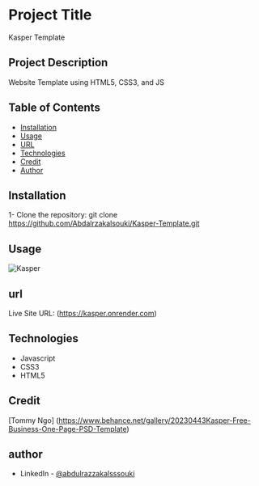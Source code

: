 # Project Title

Kasper Template

## Project Description

Website Template using HTML5, CSS3, and JS

## Table of Contents

- [Installation](#installation)
- [Usage](#usage)
- [URL](#url)
- [Technologies](#technologies)
- [Credit](#credit)
- [Author](#author)

## Installation

1- Clone the repository:
git clone https://github.com/Abdalrzakalsouki/Kasper-Template.git

## Usage

![Kasper](./images/Kasper.png)

## url

Live Site URL: (https://kasper.onrender.com)

## Technologies

- Javascript
- CSS3
- HTML5

## Credit

[Tommy Ngo]
(https://www.behance.net/gallery/20230443Kasper-Free-Business-One-Page-PSD-Template)

## author

- LinkedIn - [@abdulrazzakalsssouki](https://www.linkedin.com/in/abdulrazzakalsssouki)
